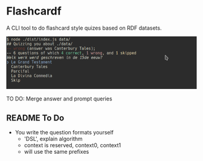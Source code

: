 # Flashcardf

A CLI tool to do flashcard style quizes based on RDF datasets.

![Screenshot](./docs/images/screenshot1.png)

TO DO: Merge answer and prompt queries

## README To Do

- You write the question formats yourself
  - 'DSL', explain algorithm
  - context is reserved, context0, context1
  - will use the same prefixes
